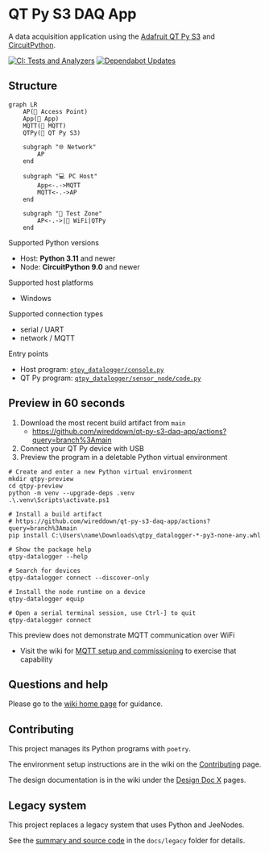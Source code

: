 # QT Py S3 DAQ App

A data acquisition application using the [Adafruit QT Py S3] and [CircuitPython].

[![CI: Tests and Analyzers](https://github.com/wireddown/qt-py-s3-daq-app/actions/workflows/ci.yml/badge.svg)](https://github.com/wireddown/qt-py-s3-daq-app/actions/workflows/ci.yml)
[![Dependabot Updates]](https://github.com/wireddown/qt-py-s3-daq-app/actions/workflows/dependabot/dependabot-updates)

## Structure

```mermaid
graph LR
    AP(🛜 Access Point)
    App(🐍 App)
    MQTT(📨 MQTT)
    QTPy(🐍 QT Py S3)

    subgraph "🌐 Network"
        AP
    end

    subgraph "💻 PC Host"
        App<-.->MQTT
        MQTT<-.->AP
    end

    subgraph "🧪 Test Zone"
        AP<-.->|🛜 WiFi|QTPy
    end
```

Supported Python versions
- Host: **Python 3.11** and newer
- Node: **CircuitPython 9.0** and newer

Supported host platforms
- Windows

Supported connection types
- serial / UART
- network / MQTT

Entry points
- Host program: [`qtpy_datalogger/console.py`](./src/qtpy_datalogger/console.py)
- QT Py program: [`qtpy_datalogger/sensor_node/code.py`](./src/qtpy_datalogger/sensor_node/code.py)

## Preview in 60 seconds

1. Download the most recent build artifact from `main`
   - https://github.com/wireddown/qt-py-s3-daq-app/actions?query=branch%3Amain
1. Connect your QT Py device with USB
1. Preview the program in a deletable Python virtual environment

```pwsh
# Create and enter a new Python virtual environment
mkdir qtpy-preview
cd qtpy-preview
python -m venv --upgrade-deps .venv
.\.venv\Scripts\activate.ps1

# Install a build artifact
# https://github.com/wireddown/qt-py-s3-daq-app/actions?query=branch%3Amain
pip install C:\Users\name\Downloads\qtpy_datalogger-*-py3-none-any.whl

# Show the package help
qtpy-datalogger --help

# Search for devices
qtpy-datalogger connect --discover-only

# Install the node runtime on a device
qtpy-datalogger equip

# Open a serial terminal session, use Ctrl-] to quit
qtpy-datalogger connect
```

This preview does not demonstrate MQTT communication over WiFi
 - Visit the wiki for [MQTT setup and commissioning] to exercise that capability


## Questions and help

Please go to the [wiki home page] for guidance.

## Contributing

This project manages its Python programs with `poetry`.

The environment setup instructions are in the wiki on the [Contributing] page.

The design documentation is in the wiki under the [Design Doc X] pages.

## Legacy system

This project replaces a legacy system that uses Python and JeeNodes.

See the [summary and source code] in the `docs/legacy` folder for details.


[Run Tests and Analyzers]: https://github.com/wireddown/qt-py-s3-daq-app/actions/workflows/ci.yml/badge.svg?branch=main&event=push
[Dependabot Updates]: https://github.com/wireddown/qt-py-s3-daq-app/actions/workflows/dependabot/dependabot-updates/badge.svg

[Adafruit QT Py S3]: https://learn.adafruit.com/adafruit-qt-py-esp32-s3
[CircuitPython]: https://circuitpython.org/

[MQTT setup and commissioning]: https://github.com/wireddown/qt-py-s3-daq-app/wiki/Walkthrough-5-MQTT

[wiki home page]: ../../wiki/Home
[Contributing]: ../../wiki/Contributing
[Design Doc X]: ../../wiki/Design-Doc-1-‐-Overview
[summary and source code]: ./docs/legacy/README.md
